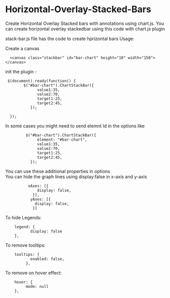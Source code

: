 # Horizontal-Overlay-Stacked-Bars
Create Horizontal Overlay Stacked bars with annotations using chart.js.
You can create horizontal overlay stackedbar using this code with chart.js plugin

stack-bar.js file has the code to create hprizontal bars
Usage: 

Create a canvas 

      <canvas class="stackbar" id="bar-chart" height="10" width="150"></canvas>
      
 init the plugin -
 
     $(document).ready(function() {	 
            $("#bar-chart").ChartStackBar({
                  value1:35,
                  value2:70,
                  target1:25, 
                  target2:45,		
               });

      });

In some cases you might need to send elemnt Id in the options like 

             $("#bar-chart").ChartStackBar({
                  element: "#bar-chart",
                  value1:35,
                  value2:70,
                  target1:25, 
                  target2:45,		
               }); 
You can use these additional properties in options       
You can hide the graph lines using display:false in x-axis and y-axis

              xAxes: [{
                  display: false,
                }],
               yAxes: [{
                 display: false,
                }]
      
To hide Legends:

		legend: {
        	   display: false
	 	},
		
To remove tooltips:		

		tooltips: {
        	   enabled: false,
     		 },

To remove on hover effect:

		hover: {
			 mode: null
		},

		
    
	   	 	
